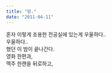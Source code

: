 ```yaml
---
title: "밤."
date: "2011-04-11"
---
```


혼자 이렇게 조용한 전공실에 있는게 우울하다..  
우울하다..  
했던 이 밤이 끝나간다.  
영화 한편과,  
맥주 한캔을 뒤로하고,
